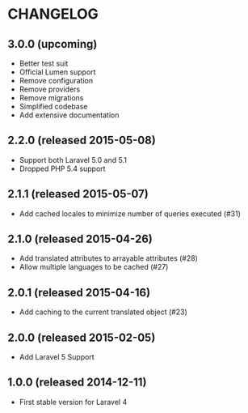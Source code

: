 # CHANGELOG

## 3.0.0 (upcoming)

- Better test suit
- Official Lumen support
- Remove configuration
- Remove providers
- Remove migrations
- Simplified codebase
- Add extensive documentation

## 2.2.0 (released 2015-05-08)

- Support both Laravel 5.0 and 5.1
- Dropped PHP 5.4 support

## 2.1.1 (released 2015-05-07)

- Add cached locales to minimize number of queries executed (#31)

## 2.1.0 (released 2015-04-26)

- Add translated attributes to arrayable attributes (#28)
- Allow multiple languages to be cached (#27)

## 2.0.1 (released 2015-04-16)

- Add caching to the current translated object (#23)

## 2.0.0 (released 2015-02-05)

- Add Laravel 5 Support

## 1.0.0 (released 2014-12-11)

- First stable version for Laravel 4
